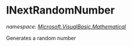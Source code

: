 ﻿# INextRandomNumber
_namespace: <a href="#" onClick="load('/docs/Microsoft.VisualBasic.Mathematical/index.md')">Microsoft.VisualBasic.Mathematical</a>_

Generates a random number




